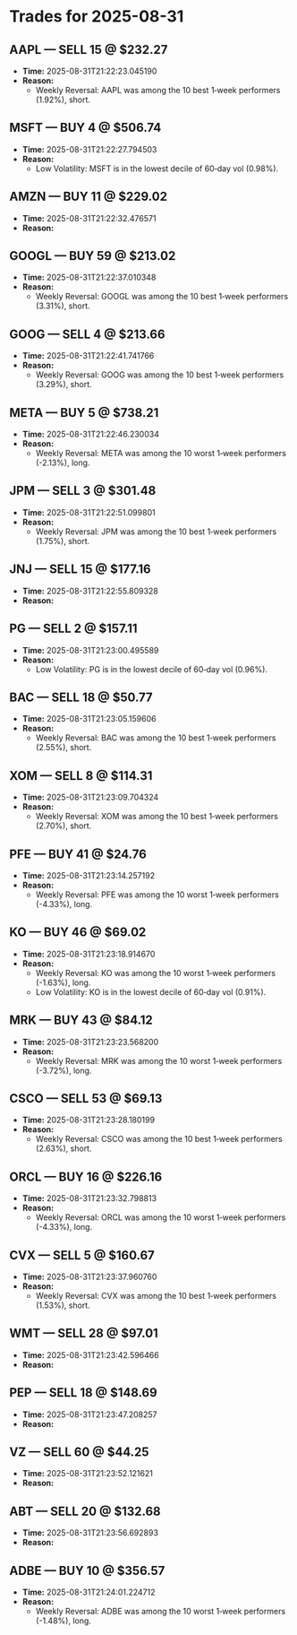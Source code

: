 # Trades for 2025-08-31

## AAPL — SELL 15 @ $232.27
- **Time:** 2025-08-31T21:22:23.045190
- **Reason:**
  - Weekly Reversal: AAPL was among the 10 best 1‑week performers (1.92%), short.

## MSFT — BUY 4 @ $506.74
- **Time:** 2025-08-31T21:22:27.794503
- **Reason:**
  - Low Volatility: MSFT is in the lowest decile of 60‑day vol (0.98%).

## AMZN — BUY 11 @ $229.02
- **Time:** 2025-08-31T21:22:32.476571
- **Reason:**

## GOOGL — BUY 59 @ $213.02
- **Time:** 2025-08-31T21:22:37.010348
- **Reason:**
  - Weekly Reversal: GOOGL was among the 10 best 1‑week performers (3.31%), short.

## GOOG — SELL 4 @ $213.66
- **Time:** 2025-08-31T21:22:41.741766
- **Reason:**
  - Weekly Reversal: GOOG was among the 10 best 1‑week performers (3.29%), short.

## META — BUY 5 @ $738.21
- **Time:** 2025-08-31T21:22:46.230034
- **Reason:**
  - Weekly Reversal: META was among the 10 worst 1‑week performers (-2.13%), long.

## JPM — SELL 3 @ $301.48
- **Time:** 2025-08-31T21:22:51.099801
- **Reason:**
  - Weekly Reversal: JPM was among the 10 best 1‑week performers (1.75%), short.

## JNJ — SELL 15 @ $177.16
- **Time:** 2025-08-31T21:22:55.809328
- **Reason:**

## PG — SELL 2 @ $157.11
- **Time:** 2025-08-31T21:23:00.495589
- **Reason:**
  - Low Volatility: PG is in the lowest decile of 60‑day vol (0.96%).

## BAC — SELL 18 @ $50.77
- **Time:** 2025-08-31T21:23:05.159606
- **Reason:**
  - Weekly Reversal: BAC was among the 10 best 1‑week performers (2.55%), short.

## XOM — SELL 8 @ $114.31
- **Time:** 2025-08-31T21:23:09.704324
- **Reason:**
  - Weekly Reversal: XOM was among the 10 best 1‑week performers (2.70%), short.

## PFE — BUY 41 @ $24.76
- **Time:** 2025-08-31T21:23:14.257192
- **Reason:**
  - Weekly Reversal: PFE was among the 10 worst 1‑week performers (-4.33%), long.

## KO — BUY 46 @ $69.02
- **Time:** 2025-08-31T21:23:18.914670
- **Reason:**
  - Weekly Reversal: KO was among the 10 worst 1‑week performers (-1.63%), long.
  - Low Volatility: KO is in the lowest decile of 60‑day vol (0.91%).

## MRK — BUY 43 @ $84.12
- **Time:** 2025-08-31T21:23:23.568200
- **Reason:**
  - Weekly Reversal: MRK was among the 10 worst 1‑week performers (-3.72%), long.

## CSCO — SELL 53 @ $69.13
- **Time:** 2025-08-31T21:23:28.180199
- **Reason:**
  - Weekly Reversal: CSCO was among the 10 best 1‑week performers (2.63%), short.

## ORCL — BUY 16 @ $226.16
- **Time:** 2025-08-31T21:23:32.798813
- **Reason:**
  - Weekly Reversal: ORCL was among the 10 worst 1‑week performers (-4.33%), long.

## CVX — SELL 5 @ $160.67
- **Time:** 2025-08-31T21:23:37.960760
- **Reason:**
  - Weekly Reversal: CVX was among the 10 best 1‑week performers (1.53%), short.

## WMT — SELL 28 @ $97.01
- **Time:** 2025-08-31T21:23:42.596466
- **Reason:**

## PEP — SELL 18 @ $148.69
- **Time:** 2025-08-31T21:23:47.208257
- **Reason:**

## VZ — SELL 60 @ $44.25
- **Time:** 2025-08-31T21:23:52.121621
- **Reason:**

## ABT — SELL 20 @ $132.68
- **Time:** 2025-08-31T21:23:56.692893
- **Reason:**

## ADBE — BUY 10 @ $356.57
- **Time:** 2025-08-31T21:24:01.224712
- **Reason:**
  - Weekly Reversal: ADBE was among the 10 worst 1‑week performers (-1.48%), long.

